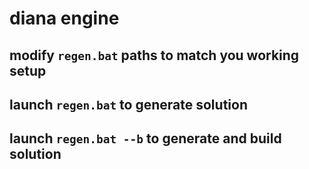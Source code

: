 # diana engine

## modify `regen.bat` paths to match you working setup
## launch `regen.bat` to generate solution
## launch `regen.bat --b` to generate and build solution
